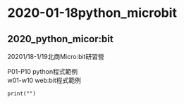 # 2020-01-18python_microbit
## 2020_python_micor:bit

20201/18-1/19北商Micro:bit研習營

P01-P10 python程式範例 <br>
w01-w10 web:bit程式範例

```
print("")

```
